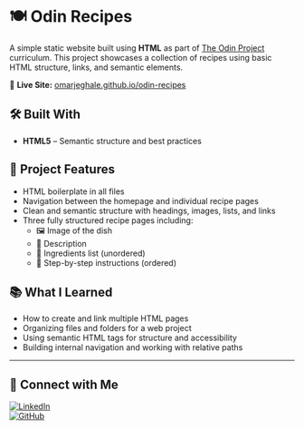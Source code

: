 # 🍽️ Odin Recipes

A simple static website built using **HTML** as part of [The Odin Project](https://www.theodinproject.com/) curriculum. This project showcases a collection of recipes using basic HTML structure, links, and semantic elements.

🔗 **Live Site:** [omarjeghale.github.io/odin-recipes](https://omarjeghale.github.io/odin-recipes)

## 🛠️ Built With

- **HTML5** – Semantic structure and best practices

## 📁 Project Features

- HTML boilerplate in all files
- Navigation between the homepage and individual recipe pages
- Clean and semantic structure with headings, images, lists, and links
- Three fully structured recipe pages including:
  - 🖼️ Image of the dish
  - 📝 Description
  - 🧂 Ingredients list (unordered)
  - 🍳 Step-by-step instructions (ordered)

## 📚 What I Learned

- How to create and link multiple HTML pages
- Organizing files and folders for a web project
- Using semantic HTML tags for structure and accessibility
- Building internal navigation and working with relative paths

---

## 🤝 Connect with Me

[![LinkedIn](https://img.shields.io/badge/LinkedIn-blue?style=flat&logo=linkedin&logoColor=white)](https://www.linkedin.com/in/omar-jeghalef/)  
[![GitHub](https://img.shields.io/badge/GitHub-black?style=flat&logo=github&logoColor=white)](https://github.com/OmarJeghale)

